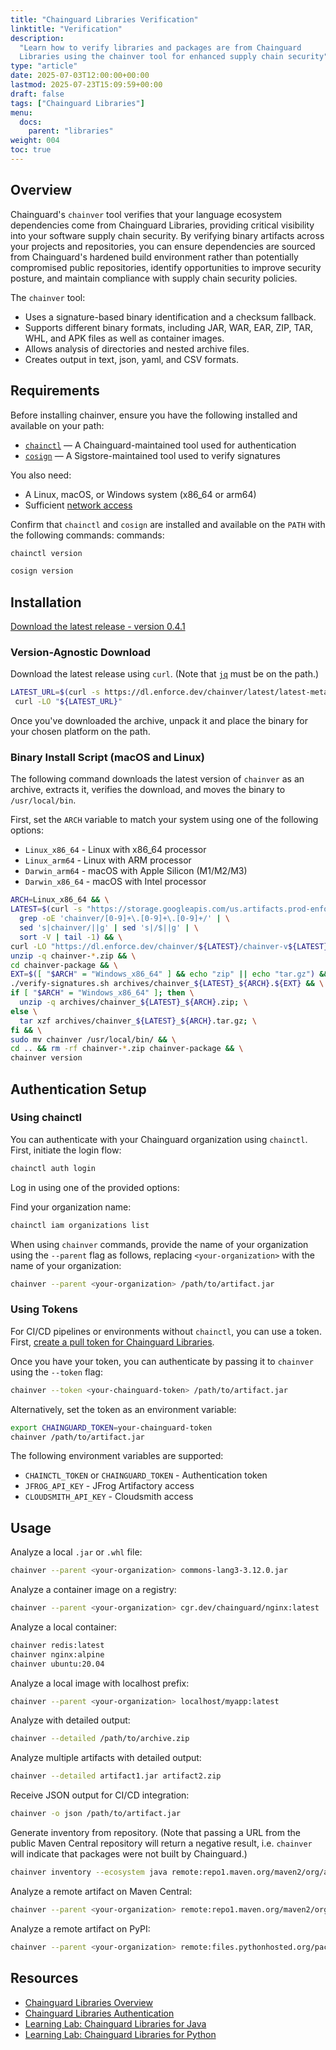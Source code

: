 ```yaml
---
title: "Chainguard Libraries Verification"
linktitle: "Verification"
description:
  "Learn how to verify libraries and packages are from Chainguard
  Libraries using the chainver tool for enhanced supply chain security"
type: "article"
date: 2025-07-03T12:00:00+00:00
lastmod: 2025-07-23T15:09:59+00:00
draft: false
tags: ["Chainguard Libraries"]
menu:
  docs:
    parent: "libraries"
weight: 004
toc: true
---
```


## Overview

Chainguard's `chainver` tool verifies that your language ecosystem dependencies
come from Chainguard Libraries, providing critical visibility into your software
supply chain security. By verifying binary artifacts across your projects and
repositories, you can ensure dependencies are sourced from Chainguard's hardened
build environment rather than potentially compromised public repositories,
identify opportunities to improve security posture, and maintain compliance with
supply chain security policies.

The `chainver` tool:

- Uses a signature-based binary identification and a checksum fallback.
- Supports different binary formats, including JAR, WAR, EAR, ZIP, TAR, WHL, and
  APK files as well as container images.
- Allows analysis of directories and nested archive files.
- Creates output in text, json, yaml, and CSV formats.

## Requirements

Before installing chainver, ensure you have the following installed and
available on your path:

- [`chainctl`](/chainguard/chainctl-usage/how-to-install-chainctl/)
  — A Chainguard-maintained tool used for authentication
- [`cosign`](https://docs.sigstore.dev/cosign/system_config/installation/) — A
  Sigstore-maintained tool used to verify signatures

You also need:

- A Linux, macOS, or Windows system (x86_64 or arm64)
- Sufficient [network access](/chainguard/libraries/network-requirements/)

Confirm that `chainctl` and `cosign` are installed and available on the `PATH` with the following commands:
commands:

```sh
chainctl version
```

```sh
cosign version
```

## Installation

[Download the latest release - version 0.4.1](https://dl.enforce.dev/chainver/0.4.1/chainver-v0.4.1.zip)

### Version-Agnostic Download

Download the latest release using `curl`. (Note that [`jq`](https://jqlang.org/download/) must be on the path.)

```sh
LATEST_URL=$(curl -s https://dl.enforce.dev/chainver/latest/latest-metadata.json | jq -r '.download_url') && \
 curl -LO "${LATEST_URL}"
```

Once you've downloaded the archive, unpack it and place the binary for your chosen platform on the path. 

### Binary Install Script (macOS and Linux)

The following command downloads the latest version of `chainver` as an archive, extracts it, verifies the download, and moves the binary to `/usr/local/bin`.

First, set the `ARCH` variable to match your system using one of
the following options:

- `Linux_x86_64` - Linux with x86_64 processor
- `Linux_arm64` - Linux with ARM processor
- `Darwin_arm64` - macOS with Apple Silicon (M1/M2/M3)
- `Darwin_x86_64` - macOS with Intel processor

```sh
ARCH=Linux_x86_64 && \
LATEST=$(curl -s "https://storage.googleapis.com/us.artifacts.prod-enforce-fabc.appspot.com/?prefix=chainver/" | \
  grep -oE 'chainver/[0-9]+\.[0-9]+\.[0-9]+/' | \
  sed 's|chainver/||g' | sed 's|/$||g' | \
  sort -V | tail -1) && \
curl -LO "https://dl.enforce.dev/chainver/${LATEST}/chainver-v${LATEST}.zip" && \
unzip -q chainver-*.zip && \
cd chainver-package && \
EXT=$([ "$ARCH" = "Windows_x86_64" ] && echo "zip" || echo "tar.gz") && \
./verify-signatures.sh archives/chainver_${LATEST}_${ARCH}.${EXT} && \
if [ "$ARCH" = "Windows_x86_64" ]; then \
  unzip -q archives/chainver_${LATEST}_${ARCH}.zip; \
else \
  tar xzf archives/chainver_${LATEST}_${ARCH}.tar.gz; \
fi && \
sudo mv chainver /usr/local/bin/ && \
cd .. && rm -rf chainver-*.zip chainver-package && \
chainver version
```

## Authentication Setup

### Using chainctl

You can authenticate with your Chainguard organization using `chainctl`. First,
initiate the login flow:

```sh
chainctl auth login
```

Log in using one of the provided options:

Find your organization name:

```sh
chainctl iam organizations list
```

When using `chainver` commands, provide the name of your organization using the
`--parent` flag as follows, replacing `<your-organization>` with the name of
your organization:

```sh
chainver --parent <your-organization> /path/to/artifact.jar
```

### Using Tokens

For CI/CD pipelines or environments without `chainctl`, you can use a token.
First, [create a pull token for Chainguard Libraries](/chainguard/libraries/access/#pull-token-for-libraries).

Once you have your token, you can authenticate by passing it to `chainver` using
the `--token` flag:

```sh
chainver --token <your-chainguard-token> /path/to/artifact.jar
```

Alternatively, set the token as an environment variable:

```sh
export CHAINGUARD_TOKEN=your-chainguard-token
chainver /path/to/artifact.jar
```

The following environment variables are supported:

- `CHAINCTL_TOKEN` or `CHAINGUARD_TOKEN` - Authentication token
- `JFROG_API_KEY` - JFrog Artifactory access
- `CLOUDSMITH_API_KEY` - Cloudsmith access

## Usage

Analyze a local `.jar` or `.whl` file:

```sh
chainver --parent <your-organization> commons-lang3-3.12.0.jar
```

Analyze a container image on a registry:

```sh
chainver --parent <your-organization> cgr.dev/chainguard/nginx:latest
```

Analyze a local container:

```sh
chainver redis:latest
chainver nginx:alpine
chainver ubuntu:20.04
```

Analyze a local image with localhost prefix:

```sh
chainver --parent <your-organization> localhost/myapp:latest
```

Analyze with detailed output:

```sh
chainver --detailed /path/to/archive.zip
```

Analyze multiple artifacts with detailed output:

```sh
chainver --detailed artifact1.jar artifact2.zip
```

Receive JSON output for CI/CD integration:

```sh
chainver -o json /path/to/artifact.jar
```

Generate inventory from repository. (Note that passing a URL from the public Maven Central repository will return a negative result, i.e. `chainver` will indicate that packages were not built by Chainguard.)

```sh
chainver inventory --ecosystem java remote:repo1.maven.org/maven2/org/apache
```

Analyze a remote artifact on Maven Central:

```sh
chainver --parent <your-organization> remote:repo1.maven.org/maven2/org/apache/commons/commons-lang3/3.12.0/commons-lang3-3.12.0.jar
```

Analyze a remote artifact on PyPI:

```sh
chainver --parent <your-organization> remote:files.pythonhosted.org/packages/70/8e/0e2d847013cb52cd35b38c009bb167a1a26b2ce6cd6965bf26b47bc0bf44/requests-2.31.0-py3-none-any.whl
```

## Resources

- [Chainguard Libraries Overview](/chainguard/libraries/overview)
- [Chainguard Libraries Authentication](/chainguard/libraries/access/)
- [Learning Lab: Chainguard Libraries for Java](/software-security/learning-labs/ll202505/)
- [Learning Lab: Chainguard Libraries for Python](/software-security/learning-labs/ll202506)



